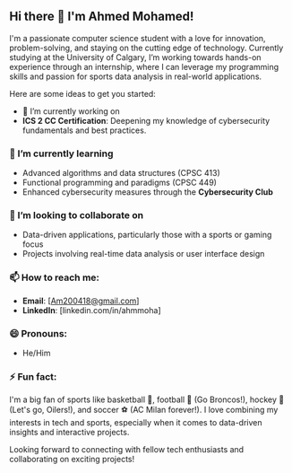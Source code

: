 ## Hi there 👋 I'm Ahmed Mohamed!

I'm a passionate computer science student with a love for innovation, problem-solving, and staying on the cutting edge of technology. Currently studying at the University of Calgary, I’m working towards hands-on experience through an internship, where I can leverage my programming skills and passion for sports data analysis in real-world applications.

Here are some ideas to get you started:

- 🔭 I’m currently working on
- **ICS 2 CC Certification**: Deepening my knowledge of cybersecurity fundamentals and best practices.

  
### 🌱 I’m currently learning
- Advanced algorithms and data structures (CPSC 413)
- Functional programming and paradigms (CPSC 449)
- Enhanced cybersecurity measures through the **Cybersecurity Club**

### 👯 I’m looking to collaborate on
- Data-driven applications, particularly those with a sports or gaming focus
- Projects involving real-time data analysis or user interface design

### 📫 How to reach me:
- **Email**: [Am200418@gmail.com]
- **LinkedIn**: [linkedin.com/in/ahmmoha]

### 😄 Pronouns:
- He/Him

### ⚡ Fun fact:
I'm a big fan of sports like basketball 🏀, football 🏈 (Go Broncos!), hockey 🏒 (Let's go, Oilers!), and soccer ⚽ (AC Milan forever!). I love combining my interests in tech and sports, especially when it comes to data-driven insights and interactive projects.

Looking forward to connecting with fellow tech enthusiasts and collaborating on exciting projects!
